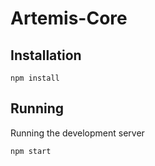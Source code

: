 # Artemis-Core

## Installation

    
    npm install 
    
    
## Running 
Running the development server

    
    npm start 
    

#